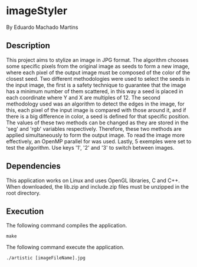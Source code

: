 # imageStyler
By Eduardo Machado Martins
## Description
This project aims to stylize an image in JPG format. The algorithm chooses some specific pixels from the original image as seeds to form a new image, where each pixel of the output image must be composed of the color of the closest seed. Two different methodologies were used to select the seeds in the input image, the first is a safety technique to guarantee that the image has a minimum number of them scattered, in this way a seed is placed in each coordinate where Y and X are multiples of 12. The second methodology used was an algorithm to detect the edges in the image, for this, each pixel of the input image is compared with those around it, and if there is a big difference in color, a seed is defined for that specific position. The values ​​of these two methods can be changed as they are stored in the 'seg' and 'rgb' variables respectively. Therefore, these two methods are applied simultaneously to form the output image. To read the image more effectively, an OpenMP parallel for was used. Lastly, 5 exemples were set to test the algorithm. Use keys '1', '2' and '3' to switch between images.
## Dependencies
This application works on Linux and uses OpenGL libraries, C and C++. When downloaded, the lib.zip and include.zip files must be unzipped in the root directory.
## Execution
The following command compiles the application.
```
make
```
The following command execute the application.
```
./artistic [imageFileName].jpg
```
